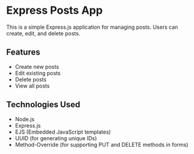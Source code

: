 # Express Posts App

This is a simple Express.js application for managing posts. Users can create, edit, and delete posts.

## Features

- Create new posts
- Edit existing posts
- Delete posts
- View all posts

## Technologies Used

- Node.js
- Express.js
- EJS (Embedded JavaScript templates)
- UUID (for generating unique IDs)
- Method-Override (for supporting PUT and DELETE methods in forms)
